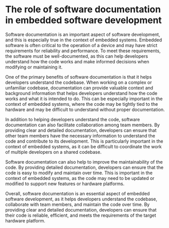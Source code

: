 # The role of software documentation in embedded software development

Software documentation is an important aspect of software development, and this is especially true in the context of embedded systems. Embedded software is often critical to the operation of a device and may have strict requirements for reliability and performance. To meet these requirements, the software must be well-documented, as this can help developers understand how the code works and make informed decisions when modifying or maintaining it.

One of the primary benefits of software documentation is that it helps developers understand the codebase. When working on a complex or unfamiliar codebase, documentation can provide valuable context and background information that helps developers understand how the code works and what it is intended to do. This can be especially important in the context of embedded systems, where the code may be tightly tied to the hardware and may be difficult to understand without proper documentation.

In addition to helping developers understand the code, software documentation can also facilitate collaboration among team members. By providing clear and detailed documentation, developers can ensure that other team members have the necessary information to understand the code and contribute to its development. This is particularly important in the context of embedded systems, as it can be difficult to coordinate the work of multiple developers on a shared codebase.

Software documentation can also help to improve the maintainability of the code. By providing detailed documentation, developers can ensure that the code is easy to modify and maintain over time. This is important in the context of embedded systems, as the code may need to be updated or modified to support new features or hardware platforms.

Overall, software documentation is an essential aspect of embedded software development, as it helps developers understand the codebase, collaborate with team members, and maintain the code over time. By providing clear and detailed documentation, developers can ensure that their code is reliable, efficient, and meets the requirements of the target hardware platform.